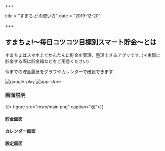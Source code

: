 +++

title = "すまちょ!の使い方"
date = "2019-12-20"

+++

## すまちょ!～毎日コツコツ目標別スマート貯金～とは
すまちょはスマホ上でかんたんに貯金を管理、整理できるアプリです.
(＊実際に貯金する際は貯金箱などをご用意ください)

今までの貯金履歴をグラフやカレンダーで確認できます.

![google-play](img/google-play.png)
![app-store](img/app-store.png)

### 画面説明
{{< figure src="msm/main.png" caption="表">}}

#### 貯金画面

#### カレンダー画面

#### 設定画面


